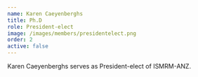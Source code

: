 ```yaml
---
name: Karen Caeyenberghs
title: Ph.D
role: President-elect
image: /images/members/presidentelect.png
order: 2
active: false
---
```


Karen Caeyenberghs serves as President-elect of ISMRM-ANZ.